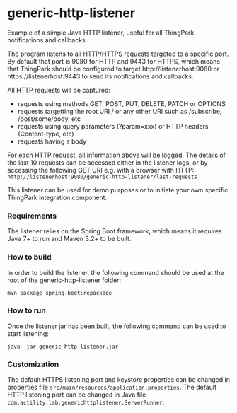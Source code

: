 # generic-http-listener

Example of a simple Java HTTP listener, useful for all ThingPark notifications and callbacks.

The program listens to all HTTP/HTTPS requests targeted to a specific port. By default that port is 9080 for HTTP and 9443 for HTTPS, which means that ThingPark should be configured to target http://listenerhost:9080 or https://listenerhost:9443 to send its notifications and callbacks.

All HTTP requests will be captured:
- requests using methods GET, POST, PUT, DELETE, PATCH or OPTIONS
- requests targetting the root URI / or any other URI such as /subscribe, /post/some/body, etc
- requests using query parameters (?param=xxx) or HTTP headers (Content-type, etc)
- requests having a body

For each HTTP request, all information above will be logged. The details of the last 10 requests can be accessed either in the listener logs, or by accessing the following GET URI e.g. with a browser with HTTP:
`http://listenerhost:9080/generic-http-listener/last-requests`

This listener can be used for demo purposes or to initiate your own specific ThingPark integration component.

### Requirements
The listener relies on the Spring Boot framework, which means it requires Java 7+ to run and Maven 3.2+ to be built.

### How to build
In order to build the listener, the following command should be used at the root of the generic-http-listener folder:
```
mvn package spring-boot:repackage
```

### How to run
Once the listener jar has been built, the following command can be used to start listening:
```
java -jar generic-http-listener.jar
```
### Customization
The default HTTPS listening port and keystore properties can be changed in properties file `src/main/resources/application.properties`.
The default HTTP listening port can be changed in Java file `com.actility.lab.generichttplistener.ServerRunner`.
